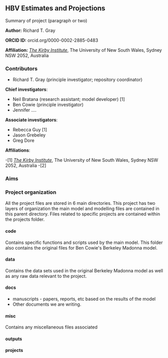 ## HBV Estimates and Projections ##

Summary of project (paragraph or two)

**Author:** Richard T. Gray

**ORCID ID:** orcid.org/0000-0002-2885-0483

**Affiliation:** [_The Kirby Institute_](https://kirby.unsw.edu.au/), The University of New South Wales, Sydney NSW 2052, Australia

### Contributors ###

- Richard T. Gray (principle investigator; repository coordinator)

**Chief investigators**:

- Neil Bratana (research assistant; model developer) [1]
- Ben Cowie (principle investigator)
- Jennifer ....

**Associate investigators**:

- Rebecca Guy [1]
- Jason Grebeley
- Greg Dore

**Affiliations**:

-[1] [_The Kirby Institute_](https://kirby.unsw.edu.au/), The University of New South Wales, Sydney NSW 2052, Australia
-[2]

### Aims ###

### Project organization ###

All the project files are stored in 6 main directories. This project has two layers of 
organization the main model and modelling files are contained in this parent directory. Files related to specific projects are contained within the projects folder.

#### code ####

Contains specific functions and scripts used by the main model. This folder also contains the original files for Ben Cowie's Berkeley Madonna model. 

#### data ####

Contains the data sets used in the original Berkeley Madonna model as well as any raw data relevant to the project. 

#### docs ####

- manuscripts - papers, reports, etc based on the results of the model
- Other documents we are writing. 

#### misc ####

Contains any miscellaneous files associated 

#### outputs ####

#### projects ####



